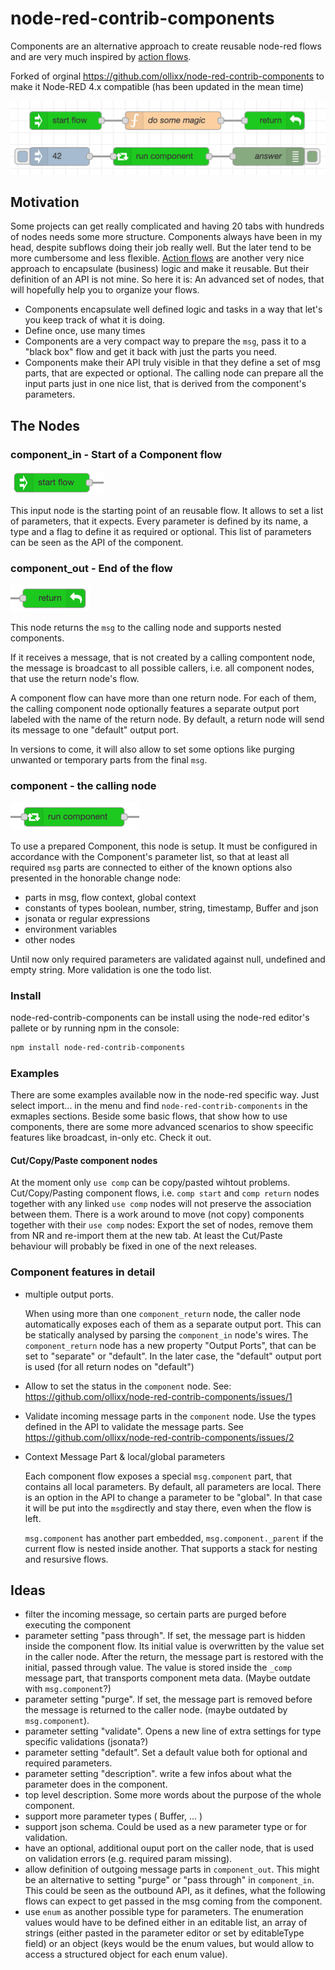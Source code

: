 # node-red-contrib-components
Components are an alternative approach to create reusable node-red flows and are
very much inspired by [action flows](https://github.com/Steveorevo/node-red-contrib-actionflows/tree/master/actionflows).

Forked of orginal https://github.com/ollixx/node-red-contrib-components to make it Node-RED 4.x compatible
(has been updated in the mean time)

![Components](/images/components.png)

## Motivation
Some projects can get really complicated and having 20 tabs with hundreds of nodes needs some more structure. Components always
have been in my head, despite subflows doing their job really well. But the later tend to be more cumbersome and less flexible.
[Action flows](https://github.com/Steveorevo/node-red-contrib-actionflows/tree/master/actionflows) are another very nice 
approach to encapsulate (business) logic and make it reusable. But their definition of an API is not mine. 
So here it is: An advanced set of nodes, that will hopefully help you to organize your flows.

* Components encapsulate well defined logic and tasks in a way that let's you keep track of what it is doing.
* Define once, use many times
* Components are a very compact way to prepare the ```msg```, pass it to a "black box" flow and get it back with just
the parts you need.
* Components make their API truly visible in that they define a set of msg parts, that are expected or optional. The 
calling node can prepare all the input parts just in one nice list, that is derived from the component's parameters.

## The Nodes
### component_in - Start of a Component flow
![Component input node](/images/component_in.png)

This input node is the starting point of an reusable flow. It allows to set a list of parameters, that it expects.
Every parameter is defined by its name, a type and a flag to define it as required or optional. This list of parameters can be seen as the API of the component.

### component_out - End of the flow
![Component output node](/images/component_out.png)

This node returns the ```msg``` to the calling node and supports nested components. 

If it receives a message, that is not created by a calling compontent node, the message is broadcast to all possible callers, i.e. all component nodes, that use the return node's flow.

A component flow can have more than one return node. For each of them, the calling component node optionally features a separate output port labeled with the name of the return node. By default, a return node will send its message to one "default" output port.

In versions to come, it will
also allow to set some options like purging unwanted or temporary parts from the final ```msg```.

### component - the calling node

![Component caller node](/images/component.png)

To use a prepared Component, this node is setup. It must be configured in accordance with the Component's parameter list, so
that at least all required ```msg``` parts are connected to either of the known options also presented in the honorable change node:
* parts in msg, flow context, global context
* constants of types boolean, number, string, timestamp, Buffer and json
* jsonata or regular expressions
* environment variables
* other nodes

Until now only required parameters are validated against null, undefined and empty string. More validation is one the todo list.

### Install
node-red-contrib-components can be install using the node-red editor's pallete or by running npm in the console:

``` bash
npm install node-red-contrib-components
```

### Examples
There are some examples available now in the node-red specific way. Just select import... in the menu and find ```node-red-contrib-components``` in the exmaples sections. Beside some basic flows, that show how to use components, there are some more advanced scenarios to show speecific features like broadcast, in-only etc. Check it out.

#### Cut/Copy/Paste component nodes
At the moment only ```use comp``` can be copy/pasted wihtout problems.
Cut/Copy/Pasting component flows, i.e. ```comp start``` and ```comp return``` nodes together with any linked ```use comp``` nodes will not preserve the association between them. 
There is a work around to move (not copy) components together with their ```use comp``` nodes: Export the set of nodes, remove them from NR and re-import them at the new tab.
At least the Cut/Paste behaviour will probably be fixed in one of the next releases.

### Component features in detail
* multiple output ports. 
  
  When using more than one ```component_return``` node, the caller node automatically exposes each of them as a separate output port. This can be statically analysed by parsing the ```component_in``` node's wires. The ```component_return``` node has a new property "Output Ports", that can be set to "separate" or "default". In the later case, the "default" output port is used (for all return nodes on "default")
* Allow to set the status in the ```component``` node. See: https://github.com/ollixx/node-red-contrib-components/issues/1
* Validate incoming message parts in the ```component``` node. Use the types defined in the API to validate the message parts. See https://github.com/ollixx/node-red-contrib-components/issues/2
* Context Message Part & local/global parameters

  Each component flow exposes a special `msg.component` part, that contains all local parameters. By default, all parameters are local. There is an option in the API to change a parameter to be "global". In that case it will be put into the `msg`directly and stay there, even when the flow is left.
  
  `msg.component` has another part embedded, `msg.component._parent` if the current flow is nested inside another. That supports a stack for nesting and resursive flows.

## Ideas
* filter the incoming message, so certain parts are purged before executing the component
* parameter setting "pass through". If set, the message part is hidden inside the component flow. Its initial value is overwritten by the value set in the caller node. After the return, the message part is restored with the initial, passed through value. The value is stored inside the ```_comp``` message part, that transports component meta data. (Maybe outdate with `msg.component`?)
* parameter setting "purge". If set, the message part is removed before the message is returned to the caller node. (maybe outdated by `msg.component`).
* parameter setting "validate". Opens a new line of extra settings for type specific validations (jsonata?)
* parameter setting "default". Set a default value both for optional and required parameters. 
* parameter setting "description". write a few infos about what the parameter does in the component.
* top level description. Some more words about the purpose of the whole component.
* support more parameter types ( Buffer, ... )
* support json schema. Could be used as a new parameter type or for validation.
* have an optional, additional ouput port on the caller node, that is used on validation errors (e.g. required param missing).
* allow definition of outgoing message parts in ```component_out```. This might be an alternative to setting "purge" or "pass through" in ```component_in```. This could be seen as the outbound API, as it defines, what the following flows can expect to get passed in the msg coming from the component.
* use ```enum``` as another possible type for parameters. The enumeration values would have to be defined either in an editable list, an array of strings (either pasted in the parameter editor or set by editableType field) or an object (keys would be the enum values, but would allow to access a structured object for each enum value).
